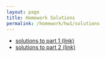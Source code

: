 ```yaml
---
layout: page
title: Homework Solutions
permalink: /homework/hw1/solutions
---
```


* [solutions to part 1 (link)](hw1_part1_soln.m)
* [solutions to part 2 (link)](hw1_part2_soln.m)


